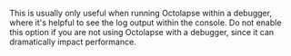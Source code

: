 This is usually only useful when running Octolapse within a debugger, where it's helpful to see the log output within the console.  Do not enable this option if you are not using Octolapse with a debugger, since it can dramatically impact performance.
